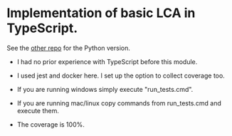 # Implementation of basic LCA in TypeScript.


See the [other repo](https://github.com/cppavel-sweng/LCA-Python) for the Python version.


* I had no prior experience with TypeScript before this module.

* I used jest and docker here. I set up the option to collect coverage too.

* If you are running windows simply execute "run_tests.cmd".

* If you are running mac/linux copy commands from run_tests.cmd and execute them.

* The coverage is 100%.
